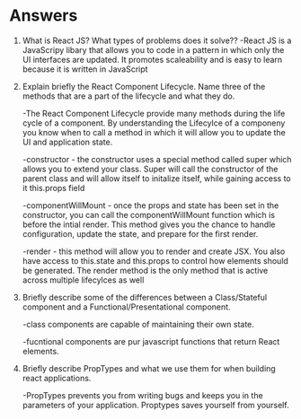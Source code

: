 # Answers

1. What is React JS? What types of problems does it solve??
    -React JS is a JavaScripy libary that allows you to code in a pattern in which only the UI interfaces are updated. It promotes scaleability and is easy to learn because it is written in JavaScript

2. Explain briefly the React Component Lifecycle. Name three of the methods that are a part of the lifecycle and what they do.
    
    -The React Component Lifecycle provide many methods during the life cycle of a component. By understanding the Lifecylce of a componeny you know when to call a method in which it will allow you to update the UI and application state.

    -constructor - the constructor uses a special method called super which allows you to extend your class. Super will call the constructor of the parent class and will allow itself to initalize itself, while gaining access to it this.props field

    -componentWillMount - once the props and state has been set in the constructor, you can call the componentWillMount function which is before the intial render. This method gives you the chance to handle configuration, update the state, and prepare for the first render. 

    -render - this method will allow you to render and create JSX. You also have access to this.state and this.props to control how elements should be generated. The render method is the only method that is active across multiple lifecylces as well 

3. Briefly describe some of the differences between a Class/Stateful component and a Functional/Presentational component.
    
    -class components are capable of maintaining their own state.

    -fucntional components are pur javascript functions that return React elements.



4. Briefly describe PropTypes and what we use them for when building react applications.

    -PropTypes prevents you from writing bugs and keeps you in the parameters of your application. Proptypes saves yourself from yourself.
